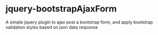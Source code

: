 jquery-bootstrapAjaxForm
========================

A simple jquery plugin to ajax post a bootstrap form, and apply bootstrap validation styles based on json data response
